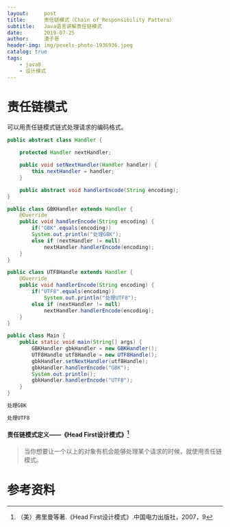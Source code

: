 ```yaml
---
layout:     post
title:      责任链模式（Chain of Responsibility Pattern）
subtitle:   Java语言讲解责任链模式
date:       2019-07-25
author:     渣子哥
header-img: img/pexels-photo-1936936.jpeg
catalog: true
tags:
    - java8
    - 设计模式
---
```


# 责任链模式

可以用责任链模式链式处理请求的编码格式。

```java
public abstract class Handler {

    protected Handler nextHandler;

    public void setNextHandler(Handler handler) {
        this.nextHandler = handler;
    }

    public abstract void handlerEncode(String encoding);
}
```



```java
public class GBKHandler extends Handler {
    @Override
    public void handlerEncode(String encoding) {
        if("GBK".equals(encoding))
        System.out.println("处理GBK");
        else if (nextHandler != null)
            nextHandler.handlerEncode(encoding);
    }
}
```



```java
public class UTF8Handle extends Handler {
    @Override
    public void handlerEncode(String encoding) {
        if("UTF8".equals(encoding))
            System.out.println("处理UTF8");
        else if (nextHandler != null)
            nextHandler.handlerEncode(encoding);
    }
}
```



```java
public class Main {
    public static void main(String[] args) {
        GBKHandler gbkHandler = new GBKHandler();
        UTF8Handle utf8Handle = new UTF8Handle();
        gbkHandler.setNextHandler(utf8Handle);
        gbkHandler.handlerEncode("GBK");
        System.out.println();
        gbkHandler.handlerEncode("UTF8");
    }
}
```



```html
处理GBK

处理UTF8
```



#### 责任链模式定义——《Head First设计模式》[^1]

> 当你想要让一个以上的对象有机会能够处理某个请求的时候，就使用责任链模式。



# 参考资料

[^1]: （美）弗里曼等著.《Head First设计模式》.中国电力出版社，2007，9

